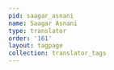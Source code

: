 ```yaml
---
pid: saagar_asnani
name: Saagar Asnani
type: translator
order: '161'
layout: tagpage
collection: translator_tags
---
```

